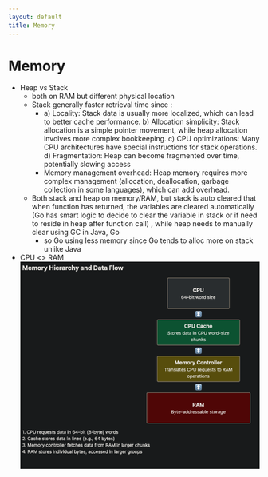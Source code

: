 ```yaml
---
layout: default
title: Memory
---
```


# Memory   
- Heap vs Stack   
    - both on RAM but different physical location   
    - Stack generally faster retrieval time since :   
        - a) Locality: Stack data is usually more localized, which can lead to better cache performance.
b) Allocation simplicity: Stack allocation is a simple pointer movement, while heap allocation involves more complex bookkeeping.
c) CPU optimizations: Many CPU architectures have special instructions for stack operations.
d) Fragmentation: Heap can become fragmented over time, potentially slowing access   
        - Memory management overhead:
Heap memory requires more complex management (allocation, deallocation, garbage collection in some languages), which can add overhead.   
    - Both stack and heap on memory/RAM, but stack is auto cleared that when function has returned, the variables are cleared automatically (Go has smart logic to decide to clear the variable in stack or if need to reside in heap after function call) , while heap needs to manually clear using GC in Java, Go   
        - so Go using less memory since Go tends to alloc more on stack unlike Java   
- CPU <> RAM   
    ![image.png](/assets/image.png)    
   
   

